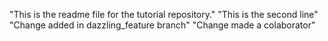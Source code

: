 "This is the readme file for the tutorial repository."
"This is the second line"
"Change added in dazzling_feature branch"
"Change made a colaborator"